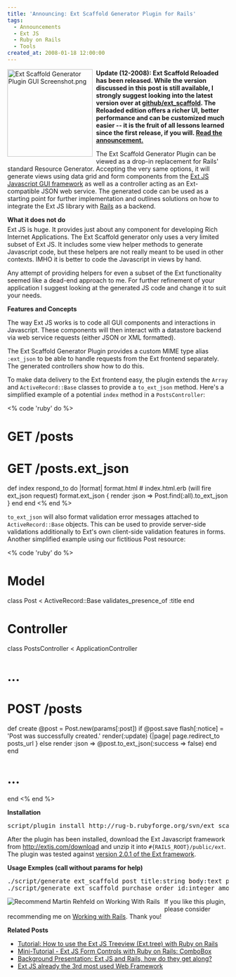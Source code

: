 ```yaml
---
title: 'Announcing: Ext Scaffold Generator Plugin for Rails'
tags:
  - Announcements
  - Ext JS
  - Ruby on Rails
  - Tools
created_at: 2008-01-18 12:00:00
---
```


<img width="194" height="199" border="0" align="left" alt="Ext Scaffold Generator Plugin GUI Screenshot.png" style="padding-right: 5px; padding-bottom: 5px" src="/2008/01/18/announcing-ext-scaffold-generator-plugin-for-rails/Ext%20Scaffold%20Generator%20Plugin%20GUI%20Screenshot1.png" /><p><strong>Update (12-2008): Ext Scaffold Reloaded has been released. While the version discussed in this post is still available, I strongly suggest looking into the latest version over at <a href="http://github.com/martinrehfeld/ext_scaffold">github/ext_scaffold</a>. The Reloaded edition offers a richer UI, better performance and can be customized much easier -- it is the fruit of all lessons learned since the first release, if you will. <a href="/2008/12/24/announcing-ext-scaffold-reloaded-plugin-for-ruby-on-rails/">Read the announcement.</a></strong></p>

The Ext Scaffold Generator Plugin can be viewed as a drop-in replacement for Rails' standard Resource Generator. Accepting the very same options, it will generate views using data grid and form components from the <a href="http://extjs.com/">Ext JS Javascript GUI framework</a> as well as a controller acting as an Ext-compatible JSON web service. The generated code can be used as a starting point for further implementation and outlines solutions on how to integrate the Ext JS library with <a href="http://www.rubyonrails.org/">Rails</a> as a backend.
<div style="clear: left; padding-bottom: 5px"><strong>What it does not do</strong></div>
Ext JS is huge. It provides just about any component for developing Rich Internet Applications. The Ext Scaffold generator only uses a very limited subset of Ext JS. It includes some view helper methods to generate Javascript code, but these helpers are not really meant to be used in other contexts. IMHO it is better to code the Javascript in views by hand.

Any attempt of providing helpers for even a subset of the Ext functionality seemed like a dead-end approach to me. For further refinement of your application I suggest looking at the generated JS code and change it to suit your needs.

<strong>Features and Concepts</strong>

The way Ext JS works is to code all GUI components and interactions in Javascript. These components will then interact with a datastore backend via web service requests (either JSON or XML formatted).

The Ext Scaffold Generator Plugin provides a custom MIME type alias <code>:ext_json</code> to be able to handle requests from the Ext frontend separately. The generated controllers show how to do this.

To make data delivery to the Ext frontend easy, the plugin extends the  <code>Array</code> and <code>ActiveRecord::Base</code> classes to provide a <code>to_ext_json</code> method. Here's a simplified example of a potential <code>index</code> method in a <code>PostsController</code>:

<% code 'ruby' do %>
# GET /posts
# GET /posts.ext_json
def index
  respond_to do |format|
    format.html     # index.html.erb (will fire ext_json request)
    format.ext_json { render :json => Post.find(:all).to_ext_json }
  end
end
<% end %>

<code>to_ext_json</code> will also format validation error messages attached to <code>ActiveRecord::Base</code> objects. This can be used to provide server-side validations additionally to Ext's own client-side validation features in forms. Another simplified example using our fictitious Post resource:

<% code 'ruby' do %>
# Model
class Post < ActiveRecord::Base
  validates_presence_of :title
end

# Controller
class PostsController < ApplicationController
# ...
# POST /posts
  def create
    @post = Post.new(params[:post])
    if @post.save
      flash[:notice] = 'Post was successfully created.'
      render(:update) {|page| page.redirect_to posts_url }
    else
      render :json => @post.to_ext_json(:success => false)
  end
end
# ...
end
<% end %>

<strong>Installation</strong>
<pre>script/plugin install http://rug-b.rubyforge.org/svn/ext_scaffold</pre>
After the plugin has been installed, download the Ext Javascript framework from <a href="http://extjs.com/download">http://extjs.com/download</a> and unzip it into <code>#{RAILS_ROOT}/public/ext</code>. The plugin was tested against <a href="http://extjs.com/deploy/ext-2.0.1.zip">version 2.0.1 of the Ext framework</a>.

<strong>Usage Exmples (call without params for help)</strong>
<pre>./script/generate ext_scaffold post title:string body:text published:boolean
./script/generate ext_scaffold purchase order_id:integer amount:decimal</pre>
<a href="http://www.workingwithrails.com/recommendation/new/person/6641-martin-rehfeld"><img align="left" style="border: 0pt none ; padding-right: 7px; padding-bottom: 5px" alt="Recommend Martin Rehfeld on Working With Rails" src="http://workingwithrails.com/images/tools/compact-small-button.jpg" /></a>If you like this plugin, please consider recommending me on <a href="http://www.workingwithrails.com/recommendation/new/person/6641-martin-rehfeld">Working with Rails</a>. Thank you!

<div style="clear:left"><strong>Related Posts</strong></div>
<ul>
	<li><a href="/2008/01/26/howto-use-the-ext-js-treeview-exttree-with-ruby-on-rails/">Tutorial: How to use the Ext JS Treeview (Ext.tree) with Ruby on Rails</a>
	<li><a href="/2008/02/02/advanced-ext-js-form-controls-with-ruby-on-rails-combobox/">Mini-Tutorial - Ext JS Form Controls with Ruby on Rails: ComboBox</a></li>
	<li><a href="/2008/01/08/ext-js-and-rails-how-do-they-get-along/">Background Presentation: Ext JS and Rails, how do they get along?</a></li>
	<li><a href="/2007/12/17/ext-js-already-the-3rd-most-used-web-framwork/">Ext JS already the 3rd most used Web Framework</a></li>
</ul>

